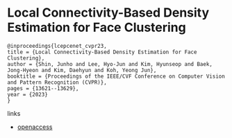 # Local Connectivity-Based Density Estimation for Face Clustering

```
@inproceedings{lcepcenet_cvpr23,
title = {Local Connectivity-Based Density Estimation for Face Clustering},
author = {Shin, Junho and Lee, Hyo-Jun and Kim, Hyunseop and Baek, Jong-Hyeon and Kim, Daehyun and Koh, Yeong Jun},
booktitle = {Proceedings of the IEEE/CVF Conference on Computer Vision and Pattern Recognition (CVPR)},
pages = {13621--13629},
year = {2023}
}
```

links
- [openaccess](http://openaccess.thecvf.com//content/CVPR2023/html/Shin_Local_Connectivity-Based_Density_Estimation_for_Face_Clustering_CVPR_2023_paper.html)
